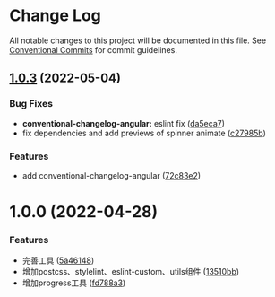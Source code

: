 # Change Log

All notable changes to this project will be documented in this file.
See [Conventional Commits](https://conventionalcommits.org) for commit guidelines.

## [1.0.3](https://github.com/Vinsea/toolkit/compare/v1.0.2...v1.0.3) (2022-05-04)


### Bug Fixes

* **conventional-changelog-angular:** eslint fix ([da5eca7](https://github.com/Vinsea/toolkit/commit/da5eca77f5b83bfd1f7b46e7bdf28295ca410d03))
* fix dependencies and add previews of spinner animate ([c27985b](https://github.com/Vinsea/toolkit/commit/c27985b4c7e1f8163190b5608983336ea1e2931d))


### Features

* add conventional-changelog-angular ([72c83e2](https://github.com/Vinsea/toolkit/commit/72c83e2663d4dcf0af72b2f744dd7e9cbf552105))





# 1.0.0 (2022-04-28)


### Features

* 完善工具 ([5a46148](https://gitee.com/Vinsea/toolkit/commits/5a461483b4d5fa87ae68927361d1678fc97a100f))
* 增加postcss、stylelint、eslint-custom、utils组件 ([13510bb](https://gitee.com/Vinsea/toolkit/commits/13510bbba41d6db8c9b63722de9bb531bf81bd92))
* 增加progress工具 ([fd788a3](https://gitee.com/Vinsea/toolkit/commits/fd788a3b41ee9f5b9516709d6f4ce974b8ad103a))
